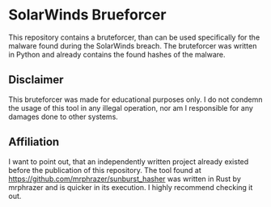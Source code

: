 # SolarWinds Brueforcer
This repository contains a bruteforcer, than can be used specifically for the malware found during the SolarWinds breach. The bruteforcer was written in Python and already contains the found hashes of the malware.

## Disclaimer
This bruteforcer was made for educational purposes only. I do not condemn the usage of this tool in any illegal operation, nor am I responsible for any damages done to other systems.

## Affiliation
I want to point out, that an independently written project already existed before the publication of this repository. The tool found at https://github.com/mrphrazer/sunburst_hasher was written in Rust by mrphrazer and is quicker in its execution. I highly recommend checking it out.
